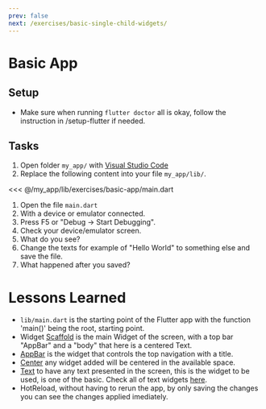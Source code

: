 ```yaml
---
prev: false
next: /exercises/basic-single-child-widgets/
---
```


# Basic App

## Setup

- Make sure when running ```flutter doctor``` all is okay, follow the instruction in /setup-flutter if needed.

## Tasks 
1. Open folder ```my_app/``` with [Visual Studio Code](https://code.visualstudio.com/)
2. Replace the following content into your file `my_app/lib/`.

<<< @/my_app/lib/exercises/basic-app/main.dart

1. Open the file ```main.dart```
2. With a device or emulator connected.
3. Press F5 or "Debug -> Start Debugging".
4. Check your device/emulator screen.
5. What do you see?
6. Change the texts for example of "Hello World" to something else and save the file.
7.  What happened after you saved?

# Lessons Learned

- ```lib/main.dart``` is the starting point of the Flutter app with the function 'main()' being the root, starting point.
- Widget [Scaffold](https://flutter.io/docs/catalog/samples/Scaffold) is the main Widget of the screen, with a top bar "AppBar" and a "body" that here is a centered Text.
- [AppBar](https://flutter.io/docs/catalog/samples/basic-app-bar) is the widget that controls the top navigation with a title.
- [Center](https://flutter.io/docs/development/ui/widgets/layout) any widget added will be centered in the available space.
- [Text](https://docs.flutter.io/flutter/widgets/Text-class.html) to have any text presented in the screen, this is the widget to be used, is one of the basic. Check all of text widgets [here](https://flutter.io/docs/development/ui/widgets/text).
- HotReload, without having to rerun the app, by only saving the changes you can see the changes applied imediately.
